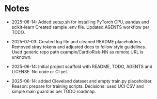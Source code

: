 # Notes

- 2025-06-14: Added setup.sh for installing PyTorch CPU, pandas and scikit-learn
  Created sample .env file. Updated AGENTS workflow per TODO.

- 2025-07-03: Created log file and cleaned README placeholders.
  Removed stray tokens and adjusted docs to follow style guidelines.
  Used generic repo path example/CardioRisk-NN as remote URL is unknown.

- 2025-06-14: Initial project scaffold with README, TODO, AGENTS and LICENSE.
  No code or CI yet.

- 2025-06-14: added Cleveland dataset and empty train.py placeholder. Reason: prepare for training scripts.
Decisions: used UCI CSV and simple main guard as per TODO roadmap.

